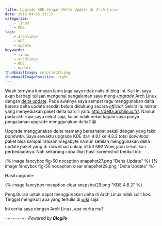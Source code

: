 ```yaml
---
title: Upgrade KDE dengan Delta Update di Arch Linux
date: 2012-04-06 21:23
categories:
    - linux
    - KDE
tags:
    - archlinux
    - KDE
    - update
keywords:
    - linux
    - archlinux
    - KDE
    - update
thumbnailImage: snapshot29.png
thumbnailImagePosition: right
---
```


Waah ternyata lumayan lama juga saya ndak nulis di blog ini. Kali ini saya akan berbagi tulisan mengenai pengalaman saya meng-*upgrade* [Arch Linux](http://www.archlinux.org/) dengan [delta update](https://wiki.archlinux.org/index.php/Deltup). Pada awalnya saya sempat ragu menggunakan delta karena delta update sendiri belum didukung secara *official*. Selain itu mirror yang menyediakan paket delta baru 1 yaitu http://delta.archlinux.fr/. Namun pada akhirnya saya nekat saja, kalau ndak nekat kapan saya punya pengalaman upgrade menggunakan delta? 😁
<!-- more -->

Upgrade menggunakan delta memang bersahabat sekali dengan yang fakir *bandwith*. Saya sewaktu upgrade KDE dari 4.8.1 ke 4.8.2 total *download* paket bisa sampai ratusan megabyte namun setelah menggunakan delta update paket yang di-download cukup 51.53 MB! Wow, jauh sekali kan perbedaannya. Nah sekarang coba lihat hasil screenshot berikut ini:

{% image fancybox fig-50 nocaption snapshot27.png "Delta Update" %}
{% image fancybox fig-50 nocaption clear snapshot28.png "Delta Update" %}

Hasil upgrade:

{% image fancybox nocaption clear snapshot29.png "KDE 4.8.2" %}

Pengaturan untuk dapat menggunakan delta di Arch Linux ndak sulit kok. Tinggal mengikuti apa yang tertulis di [wiki](https://wiki.archlinux.org/index.php/Deltup) saja.

Ini cerita saya dengan Arch Linux, apa cerita mu?

=-=-=-=-=
*Powered by **Blogilo***
